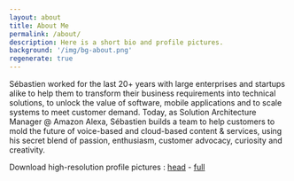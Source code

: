 ```yaml
---
layout: about
title: About Me
permalink: /about/
description: Here is a short bio and profile pictures.
background: '/img/bg-about.png'
regenerate: true
---
```


Sébastien worked for the last 20+ years with large enterprises and startups alike to help them to transform their business requirements into technical solutions, to unlock the value of software, mobile applications and to scale systems to meet customer demand. Today, as Solution Architecture Manager @ Amazon Alexa, Sébastien builds a team to help customers to mold the future of voice-based and cloud-based content & services, using his secret blend of passion, enthusiasm, customer advocacy, curiosity and creativity.

Download high-resolution profile pictures : [head][picture_head] - [full][picture]

[picture_head]: https://s3-eu-west-1.amazonaws.com/public-sst/photos/seb+2016+a+head.png
[picture]: https://s3-eu-west-1.amazonaws.com/public-sst/photos/seb+2016+a.jpg
